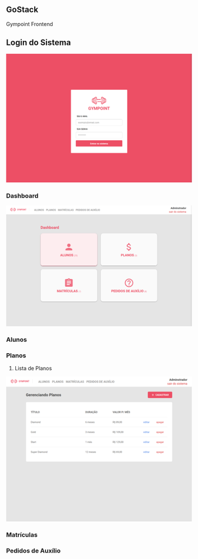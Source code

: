 ## GoStack
Gympoint Frontend

## Login do Sistema

![Login](https://github.com/brvictorsa/gympoint/blob/master/frontend/src/assets/screenshots/login-page.png)

### Dashboard

![Dashboard](https://github.com/brvictorsa/gympoint/blob/master/frontend/src/assets/screenshots/dashboard-page.png)

### Alunos

### Planos

1. Lista de Planos

![Lista](https://github.com/brvictorsa/gympoint/blob/master/frontend/src/assets/screenshots/lista-de-planos.png)

### Matrículas

### Pedidos de Auxílio

